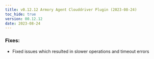 ```yaml
---
title: v0.12.12 Armory Agent Clouddriver Plugin (2023-08-24)
toc_hide: true
version: 00.12.12
date: 2023-08-24
---
```


### Fixes:
* Fixed issues which resulted in slower operations and timeout errors
